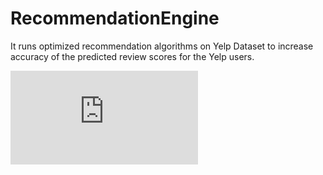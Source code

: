 # RecommendationEngine
It runs optimized recommendation algorithms on Yelp Dataset to increase accuracy of the predicted review scores for the Yelp users.

![Alt Text](https://github.com/pekzeki/RecommendationEngine/blob/master/NewRecommendationApproach_YelpChallengeData.pdf)
 
